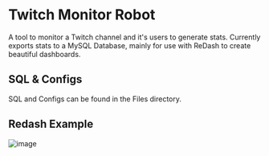 # Twitch Monitor Robot

A tool to monitor a Twitch channel and it's users to generate stats.
Currently exports stats to a MySQL Database, mainly for use with ReDash to create beautiful dashboards.

## SQL & Configs
SQL and Configs can be found in the Files directory.

## Redash Example
![image](https://user-images.githubusercontent.com/1773445/178136633-a42a9249-8bec-4e1e-90ee-9d614b2b08e0.png)
